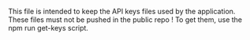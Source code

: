 This file is intended to keep the API keys files used by the application. These files must not be pushed in the public repo ! To get them, use the npm run get-keys script.
